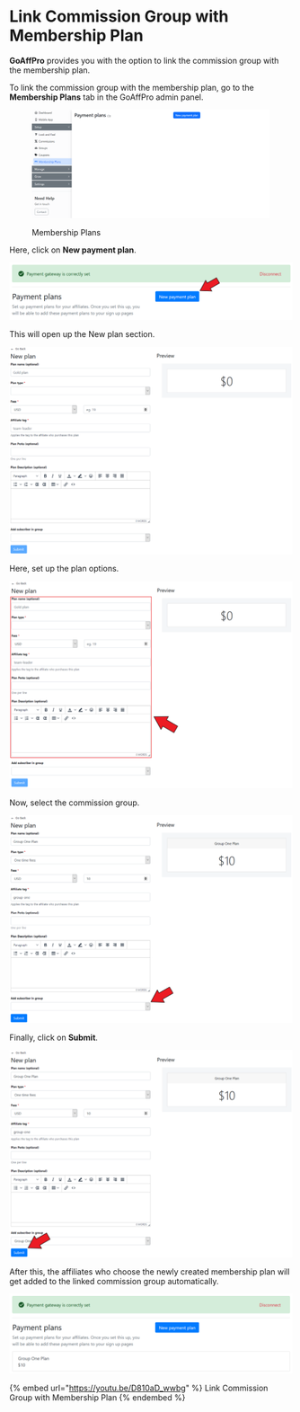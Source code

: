 # Link Commission Group with Membership Plan

**GoAffPro** provides you with the option to link the commission group with the membership plan.

To link the commission group with the membership plan, go to the **Membership Plans** tab in the GoAffPro admin panel.

<figure><img src="../../.gitbook/assets/image (191).png" alt=""><figcaption><p>Membership Plans</p></figcaption></figure>

Here, click on **New payment plan**.

![Click on New payment plan](<../../.gitbook/assets/Screenshot 2021-03-18 021039.png>)

This will open up the New plan section.

![New plan](<../../.gitbook/assets/image (1744).png>)

Here, set up the plan options.

![Set up the plan](<../../.gitbook/assets/Screenshot 2021-03-18 023220.png>)

Now, select the commission group.

![Select the commission group](<../../.gitbook/assets/Screenshot 2021-03-18 025120 (2).png>)

Finally, click on **Submit**.

![Click on Submit](<../../.gitbook/assets/Screenshot 2021-03-18 025514.png>)

After this, the affiliates who choose the newly created membership plan will get added to the linked commission group automatically.&#x20;

![](<../../.gitbook/assets/image (809).png>)

{% embed url="https://youtu.be/D810aD_wwbg" %}
Link Commission Group with Membership Plan
{% endembed %}
